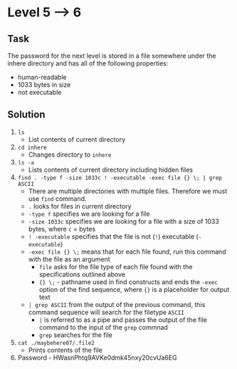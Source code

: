 # Level 5 --> 6

## Task
The password for the next level is stored in a file somewhere under the inhere directory and has all of the following properties:
- human-readable
- 1033 bytes in size
- not executable

## Solution
1. `ls`
   - List contents of current directory
2. `cd inhere`
   - Changes directory to `inhere`
3. `ls -a`
   - Lists contents of current directory including hidden files
4. `find . -type f -size 1033c ! -executable -exec file {} \; | grep ASCII`
   - There are multiple directories with multiple files. Therefore we must use `find` command.
   - `.` looks for files in current directory
   - `-type f` specifies we are looking for a file
   - `-size 1033c` specifies we are looking for a file with a size of 1033 bytes, where `c` = bytes
   - `! -executable` specifies that the file is not (`!`) executable (`-executable`)
   - `-exec file {} \;` means that for each file found, run this command with the file as an argument
     - `file` asks for the file type of each file found with the specifications outlined above
     - `{} \;` - pathname used in find constructs and ends the `-exec` option of the find sequence, where `{}` is a placeholder for output text
   - `| grep ASCII` from the output of the previous command, this command sequence will search for the filetype `ASCII`
     - `|` is referred to as a pipe and passes the output of the file command to the input of the `grep` commnad
     - `grep` searches for the file
5. `cat ./maybehere07/.file2`
   - Prints contents of the file
7. Password - HWasnPhtq9AVKe0dmk45nxy20cvUa6EG

